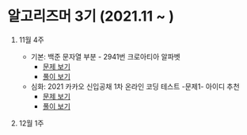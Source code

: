  # 알고리즈머 3기 (2021.11 ~ )


1. 11월 4주
   * 기본: 백준 문자열 부분 - 2941번 크로아티아 알파벳 
     * [문제 보기](https://www.acmicpc.net/problem/2941)
     * [풀이 보기](https://github.com/jihoon289/PROGRAMMERS/blob/main/11.27/%ED%81%AC%EB%A1%9C%EC%95%84%ED%8B%B0%EC%95%84%EC%95%8C%ED%8C%8C%EB%B2%B3)
   * 심화: 2021 카카오 신입공채 1차 온라인 코딩 테스트 -문제1- 아이디 추천
     * [문제 보기](https://programmers.co.kr/learn/courses/30/lessons/72410)
     * [풀이 보기](https://github.com/jihoon289/Algorithmer/blob/main/11.27/신규아이디발급)

2. 12월 1주
